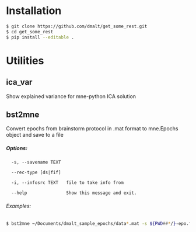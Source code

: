 # Installation

```bash
$ git clone https://github.com/dmalt/get_some_rest.git
$ cd get_some_rest
$ pip install --editable .
```

# Utilities

## ica_var 
Show explained variance for mne-python ICA solution

## bst2mne
Convert epochs from brainstorm protocol in .mat format to mne.Epochs object and save to a file

##### Options:

	  -s, --savename TEXT

	  --rec-type [ds|fif]

	  -i, --infosrc TEXT   file to take info from

	  --help               Show this message and exit.

###### Examples:
```bash
$ bst2mne ~/Documents/dmalt_sample_epochs/data*.mat -s ${PWD##*/}-epo.fif -i Control01_Open.ds
```